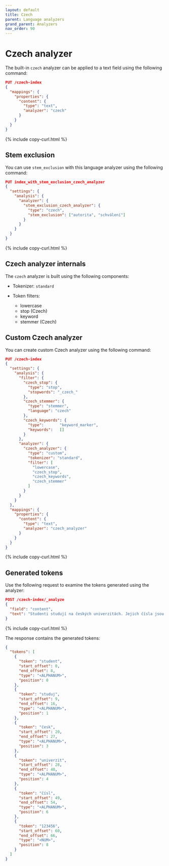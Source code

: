 ```yaml
---
layout: default
title: Czech
parent: Language analyzers
grand_parent: Analyzers
nav_order: 90
---
```


# Czech analyzer

The built-in `czech` analyzer can be applied to a text field using the following command:

```json
PUT /czech-index
{
  "mappings": {
    "properties": {
      "content": {
        "type": "text",
        "analyzer": "czech"
      }
    }
  }
}
```
{% include copy-curl.html %}

## Stem exclusion

You can use `stem_exclusion` with this language analyzer using the following command:

```json
PUT index_with_stem_exclusion_czech_analyzer
{
  "settings": {
    "analysis": {
      "analyzer": {
        "stem_exclusion_czech_analyzer": {
          "type": "czech",
          "stem_exclusion": ["autorita", "schválení"]
        }
      }
    }
  }
}
```
{% include copy-curl.html %}

## Czech analyzer internals

The `czech` analyzer is built using the following components:

- Tokenizer: `standard`

- Token filters:
  - lowercase
  - stop (Czech)
  - keyword
  - stemmer (Czech)

## Custom Czech analyzer

You can create custom Czech analyzer using the following command:

```json
PUT /czech-index
{
  "settings": {
    "analysis": {
      "filter": {
        "czech_stop": {
          "type": "stop",
          "stopwords": "_czech_"
        },
        "czech_stemmer": {
          "type": "stemmer",
          "language": "czech"
        },
        "czech_keywords": {
          "type":       "keyword_marker",
          "keywords":   [] 
        }
      },
      "analyzer": {
        "czech_analyzer": {
          "type": "custom",
          "tokenizer": "standard",
          "filter": [
            "lowercase",
            "czech_stop",
            "czech_keywords",
            "czech_stemmer"
          ]
        }
      }
    }
  },
  "mappings": {
    "properties": {
      "content": {
        "type": "text",
        "analyzer": "czech_analyzer"
      }
    }
  }
}
```
{% include copy-curl.html %}

## Generated tokens

Use the following request to examine the tokens generated using the analyzer:

```json
POST /czech-index/_analyze
{
  "field": "content",
  "text": "Studenti studují na českých univerzitách. Jejich čísla jsou 123456."
}
```
{% include copy-curl.html %}

The response contains the generated tokens:

```json
{
  "tokens": [
    {
      "token": "student",
      "start_offset": 0,
      "end_offset": 8,
      "type": "<ALPHANUM>",
      "position": 0
    },
    {
      "token": "studuj",
      "start_offset": 9,
      "end_offset": 16,
      "type": "<ALPHANUM>",
      "position": 1
    },
    {
      "token": "česk",
      "start_offset": 20,
      "end_offset": 27,
      "type": "<ALPHANUM>",
      "position": 3
    },
    {
      "token": "univerzit",
      "start_offset": 28,
      "end_offset": 40,
      "type": "<ALPHANUM>",
      "position": 4
    },
    {
      "token": "čísl",
      "start_offset": 49,
      "end_offset": 54,
      "type": "<ALPHANUM>",
      "position": 6
    },
    {
      "token": "123456",
      "start_offset": 60,
      "end_offset": 66,
      "type": "<NUM>",
      "position": 8
    }
  ]
}
```